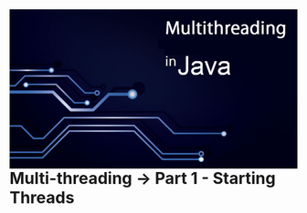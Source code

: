 <link rel="stylesheet" type="text/css" href="../READMEs_sorces/readme_Style.css">

<img src="../READMEs_sorces/Multithreading-Java.png" alt="Sistemas Distribuidos - Rafael Alves" align="right" />

<div class="autodidata_titulos">
    <h1>Multi-threading -> Part 1 - Starting Threads</h1>
</div>